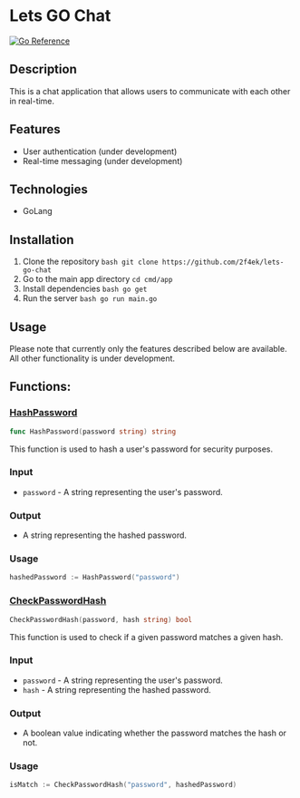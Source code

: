 # Lets GO Chat
[![Go Reference](https://pkg.go.dev/badge/github.com/2f4ek/lets-go-chat.svg)](https://pkg.go.dev/github.com/2f4ek/lets-go-chat)
## Description
This is a chat application that allows users to communicate with each other in real-time. 
## Features
- User authentication (under development)
- Real-time messaging (under development)
## Technologies 
   - GoLang
## Installation 
   1. Clone the repository ```bash git clone https://github.com/2f4ek/lets-go-chat``` 
   2. Go to the main app directory ```cd cmd/app``` 
   3. Install dependencies ```bash go get``` 
   4. Run the server ```bash go run main.go``` 
## Usage 
Please note that currently only the features described below are available. All other functionality is under development.
## Functions: 
### [HashPassword](https://github.com/2f4ek/lets-go-chat/blob/main/pkg/hasher/hasher.go#L10)
```go 
func HashPassword(password string) string
``` 
This function is used to hash a user's password for security purposes. 
### Input 
- `password` - A string representing the user's password. 
### Output
- A string representing the hashed password. 
### Usage
```go 
hashedPassword := HashPassword("password") 
```
###
### [CheckPasswordHash](https://github.com/2f4ek/lets-go-chat/blob/main/pkg/hasher/hasher.go#L19)
```go
CheckPasswordHash(password, hash string) bool
```
This function is used to check if a given password matches a given hash. 
### Input
- `password` - A string representing the user's password. 
- `hash` - A string representing the hashed password. 
### Output 
- A boolean value indicating whether the password matches the hash or not. 
### Usage 
```go
isMatch := CheckPasswordHash("password", hashedPassword)
```